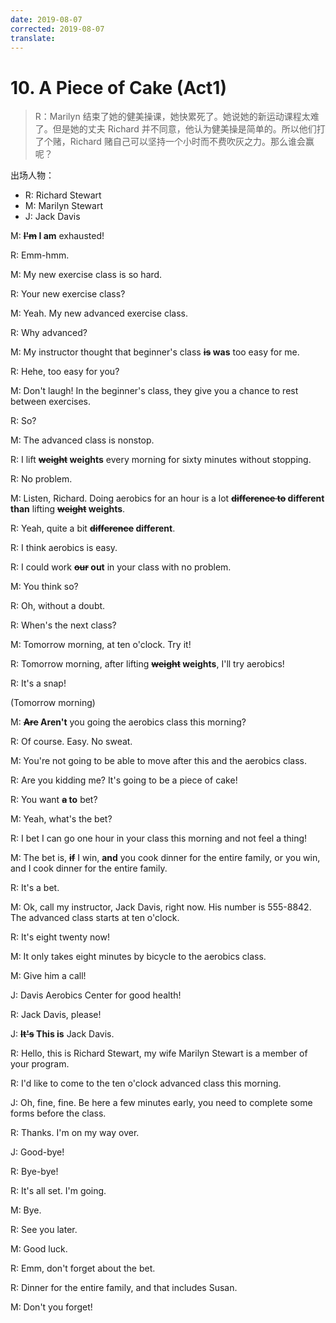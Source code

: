 ```yaml
---
date: 2019-08-07
corrected: 2019-08-07
translate:
---
```


# 10. A Piece of Cake (Act1)

> R：Marilyn 结束了她的健美操课，她快累死了。她说她的新运动课程太难了。但是她的丈夫 Richard 并不同意，他认为健美操是简单的。所以他们打了个赌，Richard 赌自己可以坚持一个小时而不费吹灰之力。那么谁会赢呢？

出场人物：

- R: Richard Stewart
- M: Marilyn Stewart
- J: Jack Davis

M: **~~I'm~~ I am** exhausted!

R: Emm-hmm.

M: My new exercise class is so hard.

R: Your new exercise class?

M: Yeah. My new advanced exercise class.

R: Why advanced?

M: My instructor thought that beginner's class **~~is~~ was** too easy for me.

R: Hehe, too easy for you?

M: Don't laugh! In the beginner's class, they give you a chance to rest between exercises.

R: So?

M: The advanced class is nonstop.

R: I lift **~~weight~~ weights** every morning for sixty minutes without stopping.

R: No problem.

M: Listen, Richard. Doing aerobics for an hour is a lot **~~difference to~~ different than** lifting **~~weight~~ weights**.

R: Yeah, quite a bit **~~difference~~ different**.

R: I think aerobics is easy.

R: I could work **~~our~~ out** in your class with no problem.

M: You think so?

R: Oh, without a doubt.

R: When's the next class?

M: Tomorrow morning, at ten o'clock. Try it!

R: Tomorrow morning, after lifting **~~weight~~ weights**, I'll try aerobics!

R: It's a snap!

(Tomorrow morning)

M: **~~Are~~ Aren't** you going the aerobics class this morning?

R: Of course. Easy. No sweat.

M: You're not going to be able to move after this and the aerobics class.

R: Are you kidding me? It's going to be a piece of cake!

R: You want **~~a~~ to** bet?

M: Yeah, what's the bet?

R: I bet I can go one hour in your class this morning and not feel a thing!

M: The bet is, **~~if~~** I win, **and** you cook dinner for the entire family, or you win, and I cook dinner for the entire family.

R: It's a bet.

M: Ok, call my instructor, Jack Davis, right now. His number is 555-8842. The advanced class starts at ten o'clock.

R: It's eight twenty now!

M: It only takes eight minutes by bicycle to the aerobics class.

M: Give him a call!

J: Davis Aerobics Center for good health!

R: Jack Davis, please!

J: **~~It's~~ This is** Jack Davis.

R: Hello, this is Richard Stewart, my wife Marilyn Stewart is a member of your program.

R: I'd like to come to the ten o'clock advanced class this morning.

J: Oh, fine, fine. Be here a few minutes early, you need to complete some forms before the class.

R: Thanks. I'm on my way over.

J: Good-bye!

R: Bye-bye!

R: It's all set. I'm going.

M: Bye.

R: See you later.

M: Good luck.

R: Emm, don't forget about the bet.

R: Dinner for the entire family, and that includes Susan.

M: Don't you forget!
